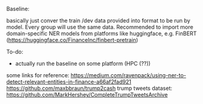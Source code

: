 Baseline:

basically just conver the train /dev data provided into format to be run by model.
Every group will use the same data.
Recommended to import more domain-specific NER models from platforms like huggingface, e.g. FinBERT (https://huggingface.co/FinanceInc/finbert-pretrain)

To-do:
- actually run the baseline on some platform (HPC (??))

some links for reference:
https://medium.com/ravenpack/using-ner-to-detect-relevant-entities-in-finance-a66af2fad921
https://github.com/maxbbraun/trump2cash
trump tweets dataset: https://github.com/MarkHershey/CompleteTrumpTweetsArchive
